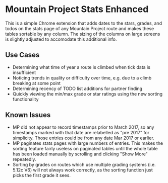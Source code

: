 # Mountain Project Stats Enhanced

This is a simple Chrome extension that adds dates to the stars, grades, and todos on the stats page of any Mountain Project route and makes these tables sortable by any column. The sizing of the columns on large screens is slightly adjusted to accomodate this additional info.

## Use Cases

- Determining what time of year a route is climbed when tick data is insufficient
- Noticing trends in quality or difficulty over time, e.g. due to a climb breaking at some point
- Determining recency of TODO list additions for partner finding
- Quickly viewing the min/max grade or star ratings using the new sorting functionality

## Known Issues

- MP did not appear to record timestamps prior to March 2017, so any timestamps marked with that date are relabelled as "pre 2017" for simplicity. Those entries could be from any date Mar 2017 or earlier.
- MP paginates stats pages with large numbers of entries. This makes the sorting feature fairly useless on paginated tables until the whole table has been loaded manually by scrolling and clicking "Show More" repeatedly.
- Sorting by grades on routes which use multiple grading systems (i.e. 5.12c V6) will not always work correctly, as the sorting function just picks the first grade it sees.

